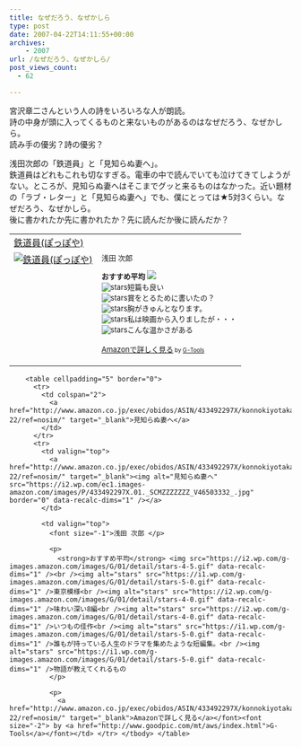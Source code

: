 ```yaml
---
title: なぜだろう、なぜかしら
type: post
date: 2007-04-22T14:11:55+00:00
archives:
    - 2007
url: /なぜだろう、なぜかしら/
post_views_count:
  - 62

---
```

宮沢章二さんという人の詩をいろいろな人が朗読。  
詩の中身が頭に入ってくるものと来ないものがあるのはなぜだろう、なぜかしら。  
読み手の優劣？詩の優劣？

浅田次郎の「鉄道員」と「見知らぬ妻へ」。  
鉄道員はどれもこれも切なすぎる。電車の中で読んでいても泣けてきてしようがない。ところが、見知らぬ妻へはそこまでグッと来るものはなかった。近い題材の「ラブ・レター」と「見知らぬ妻へ」でも、僕にとっては★5対3くらい。なぜだろう、なぜかしら。  
後に書かれたか先に書かれたか？先に読んだか後に読んだか？

<table cellpadding="5" border="0">
  <tr>
    <td colspan="2">
      <a href="http://www.amazon.co.jp/exec/obidos/ASIN/4087471713/konnokiyotaka-22/ref=nosim/" target="_blank">鉄道員(ぽっぽや)</a>
    </td>
  </tr>
  
  <tr>
    <td valign="top">
      <a href="http://www.amazon.co.jp/exec/obidos/ASIN/4087471713/konnokiyotaka-22/ref=nosim/" target="_blank"><img alt="鉄道員(ぽっぽや)" src="https://i2.wp.com/ec1.images-amazon.com/images/P/4087471713.09._SCMZZZZZZZ_V45718446_.jpg" border="0" data-recalc-dims="1" /></a>
    </td>
    <td valign="top">
      <font size="-1">浅田 次郎 </p>
      <p>
        <strong>おすすめ平均</strong> <img src="https://i2.wp.com/g-images.amazon.com/images/G/01/detail/stars-4-5.gif" data-recalc-dims="1" /><br /><img alt="stars" src="https://i2.wp.com/g-images.amazon.com/images/G/01/detail/stars-4-0.gif" data-recalc-dims="1" />短篇も良い<br /><img alt="stars" src="https://i0.wp.com/g-images.amazon.com/images/G/01/detail/stars-1-0.gif" data-recalc-dims="1" />賞をとるために書いたの？<br /><img alt="stars" src="https://i2.wp.com/g-images.amazon.com/images/G/01/detail/stars-4-0.gif" data-recalc-dims="1" />胸がきゅんとなります。<br /><img alt="stars" src="https://i1.wp.com/g-images.amazon.com/images/G/01/detail/stars-5-0.gif" data-recalc-dims="1" />私は映画から入りましたが・・・<br /><img alt="stars" src="https://i1.wp.com/g-images.amazon.com/images/G/01/detail/stars-5-0.gif" data-recalc-dims="1" />こんな温かさがある
      </p>
      <p>
        <a href="http://www.amazon.co.jp/exec/obidos/ASIN/4087471713/konnokiyotaka-22/ref=nosim/" target="_blank">Amazonで詳しく見る</a></font><font size="-2"> by <a href="http://www.goodpic.com/mt/aws/index.html">G-Tools</a></font></td> </tr> </tbody> </table> 
        
        <table cellpadding="5" border="0">
          <tr>
            <td colspan="2">
              <a href="http://www.amazon.co.jp/exec/obidos/ASIN/433492297X/konnokiyotaka-22/ref=nosim/" target="_blank">見知らぬ妻へ</a>
            </td>
          </tr>
          <tr>
            <td valign="top">
              <a href="http://www.amazon.co.jp/exec/obidos/ASIN/433492297X/konnokiyotaka-22/ref=nosim/" target="_blank"><img alt="見知らぬ妻へ" src="https://i2.wp.com/ec1.images-amazon.com/images/P/433492297X.01._SCMZZZZZZZ_V46503332_.jpg" border="0" data-recalc-dims="1" /></a>
            </td>
            
            <td valign="top">
              <font size="-1">浅田 次郎 </p> 
              
              <p>
                <strong>おすすめ平均</strong> <img src="https://i2.wp.com/g-images.amazon.com/images/G/01/detail/stars-4-5.gif" data-recalc-dims="1" /><br /><img alt="stars" src="https://i1.wp.com/g-images.amazon.com/images/G/01/detail/stars-5-0.gif" data-recalc-dims="1" />東京模様<br /><img alt="stars" src="https://i2.wp.com/g-images.amazon.com/images/G/01/detail/stars-4-0.gif" data-recalc-dims="1" />味わい深い8編<br /><img alt="stars" src="https://i2.wp.com/g-images.amazon.com/images/G/01/detail/stars-4-0.gif" data-recalc-dims="1" />いつもの佳作<br /><img alt="stars" src="https://i1.wp.com/g-images.amazon.com/images/G/01/detail/stars-5-0.gif" data-recalc-dims="1" />誰もが持っている人生のドラマを集めたような短編集。<br /><img alt="stars" src="https://i1.wp.com/g-images.amazon.com/images/G/01/detail/stars-5-0.gif" data-recalc-dims="1" />物語が教えてくれるもの
              </p>
              
              <p>
                <a href="http://www.amazon.co.jp/exec/obidos/ASIN/433492297X/konnokiyotaka-22/ref=nosim/" target="_blank">Amazonで詳しく見る</a></font><font size="-2"> by <a href="http://www.goodpic.com/mt/aws/index.html">G-Tools</a></font></td> </tr> </tbody> </table>